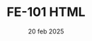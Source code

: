 ---
layout: post
date: 20 feb 2025
title: FE-101 HTML
excerpt: HTML Crio Interview Questions for practise
permalink: crio-interview-questions-fe-102
tags: [crio interview questions, html]
hidden: true
parent-post: crio-interview-questions
---